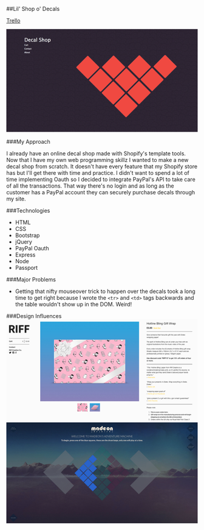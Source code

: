 ##Lil' Shop o' Decals

[Trello](https://trello.com/b/TeRmcDrT/my-shop-o-decals)

![Wireframe_1](PSDs/web/frontPage_sm.png)

###My Approach

I already have an online decal shop made with Shopify's template tools. Now that I have my own web programming skillz I wanted to make a new decal shop from scratch. It doesn't have every feature that my Shopify store has but I'll get there with time and practice. I didn't want to spend a lot of time implementing Oauth so I decided to integrate PayPal's API to take care of all the transactions. That way there's no login and as long as the customer has a PayPal account they can securely purchase decals through my site.

###Technologies

- HTML
- CSS
- Bootstrap
- jQuery
- PayPal Oauth 
- Express
- Node
- Passport


###Major Problems
- Getting that nifty mouseover trick to happen over the decals took a long time to get right because I wrote the `<tr>` and `<td>` tags backwards and the table wouldn't show up in the DOM. Weird!

###Design Influences
![Hotline Bling Wrapping Paper](PSDs/web/HTBlingPaper.png)
![Madeon Music](PSDs/web/madeon.png)
